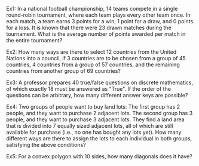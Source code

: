 Ex1: In a national football championship, 14 teams compete in a single round-robin tournament, where each team plays every other team once.
In each match, a team earns 3 points for a win, 1 point for a draw, and 0 points for a loss.
It is known that there were 23 drawn matches during the tournament.
What is the average number of points awarded per match in the entire tournament?

Ex2: How many ways are there to select 12 countries from the United Nations into a council, if 3 countries are to be chosen from a group of 45 countries, 4 countries from a group of 57 countries,
and the remaining countries from another group of 69 countries?

Ex3: A professor prepares 40 true/false questions on discrete mathematics, of which exactly 18 must be answered as "True". If the order of the questions can be arbitrary, how many different answer keys are possible?

Ex4: Two groups of people want to buy land lots:
The first group has 2 people, and they want to purchase 2 adjacent lots.
The second group has 3 people, and they want to purchase 3 adjacent lots.
They find a land area that is divided into 7 equally sized adjacent lots, all of which are still available for purchase (i.e., no one has bought any lots yet).
How many different ways are there to assign the lots to each individual in both groups, satisfying the above conditions?

Ex5: For a convex polygon with 10 sides, how many diagonals does it have?
